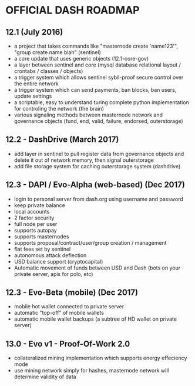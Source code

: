 

# OFFICIAL DASH ROADMAP

## 12.1 (July 2016)
- a project that takes commands like "masternode create 'name123'", "group create name blah" (sentinel)
- a core update that uses generic objects  (12.1-core-gov)
- a layer between sentinel and core (mysql database relational layout / crontabs / classes / objects)
- a trigger system which allows sentinel sybil-proof secure control over the entire network
- a trigger system which can send payments, ban blocks, ban users, update settings
- a scriptable, easy to understand turing complete python implementation for controling the network (the brain)
- various signaling methods between masternode network and governance objects (fund, end, valid, failure, endorsed, outerstorage)

## 12.2 - DashDrive (March 2017)
- add layer in sentinel to pull register data from governance objects and delete it out of network memory, then signal outerstorage
- add file storage system for caching outerstorage system (dashdrive)

## 12.3 - DAPI / Evo-Alpha (web-based) (Dec 2017)
- login to personal server from dash.org using username and password
- keep private balance
- local accounts
- 2 factor security
- full node per user
- supports autopay
- supports masternodes
- supports proposal/contract/user/group creation / management
- flat fees set by sentinel
- autonomous attack deflection
- USD balance support (cryptocapital)
- Automatic movement of funds between USD and Dash (bots on your private server, apis for polo, etc) 

## 12.3 - Evo-Beta (mobile) (Dec 2017)
- mobile hot wallet connected to private server
- automatic "top-off" of mobile wallets
- automatic mobile wallet backups (a subtree of HD wallet on private server)

## 13.0 - Evo v1 - Proof-Of-Work 2.0
- collateralized mining implementation which supports energy effeciency mode
- use mining network simply for hashes, masternode network will determine validity of data
